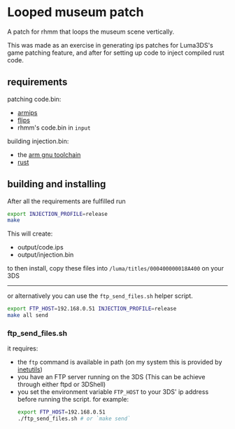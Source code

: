 # Looped museum patch

A patch for rhmm that loops the museum scene vertically.

This was made as an exercise in generating ips patches for Luma3DS's game patching feature, and after for setting up code to inject compiled rust code.

## requirements
patching code.bin:
- [armips](https://github.com/Kingcom/armips)
- [flips](https://github.com/Alcaro/Flips)
- rhmm's code.bin in `input`

building injection.bin:
- the [arm gnu toolchain](https://developer.arm.com/Tools%20and%20Software/GNU%20Toolchain)
- [rust](https://www.rust-lang.org/tools/install)

## building and installing
After all the requirements are fulfilled run
```sh
export INJECTION_PROFILE=release
make
```

This will create:
- output/code.ips
- output/injection.bin

to then install, copy these files into `/luma/titles/000400000018A400` on your
3DS

---
or alternatively you can use the `ftp_send_files.sh` helper script.
```sh
export FTP_HOST=192.168.0.51 INJECTION_PROFILE=release
make all send
```

### ftp_send_files.sh


it requires:
- the `ftp` command is available in path (on my system this is provided by [inetutils](https://archlinux.org/packages/core/x86_64/inetutils/))
- you have an FTP server running on the 3DS (This can be achieve through either ftpd or 3DShell)
- you set the environment variable `FTP_HOST` to your 3DS' ip address before running the script.
   for example:
   ```sh
   export FTP_HOST=192.168.0.51
   ./ftp_send_files.sh # or `make send`
   ```
